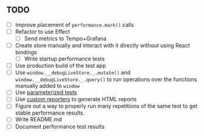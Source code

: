 ## TODO

- [ ] Improve placement of `performance.mark()` calls
- [ ] Refactor to use Effect
  - [ ] Send metrics to Tempo+Grafana
- [ ] Create store manually and interact with it directly without using React bindings
  - [ ] Write startup performance tests
- [ ] Use production build of the test app
- [ ] Use `window.__debugLiveStore._.mutate()` and `window.__debugLiveStore._.query()` to run operations over the functions manually added to `window`
- [ ] Use [parameterized tests](https://playwright.dev/docs/test-parameterize)
- [ ] Use [custom reporters](https://playwright.dev/docs/test-reporters#custom-reporters) to generate HTML reports
- [ ] Figure out a way to properly run many repetitions of the same test to get stable performance results.
- [ ] Write README.md
- [ ] Document performance test results
